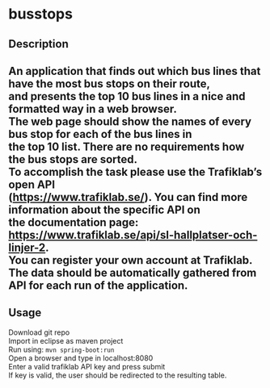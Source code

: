 # busstops

## Description
An application that finds out which bus lines that have the most bus stops on their route,  
and presents the top 10 bus lines in a nice and formatted way in a web browser.  
The web page should show the names of every bus stop for each of the bus lines in  
the top 10 list. There are no requirements how the bus stops are sorted.  
To accomplish the task please use the Trafiklab’s open API  
(https://www.trafiklab.se/). You can find more information about the specific API on  
the documentation page: https://www.trafiklab.se/api/sl-hallplatser-och-linjer-2.  
You can register your own account at Trafiklab.  
The data should be automatically gathered from API for each run of the application.  
---
## Usage
Download git repo  
Import in eclipse as maven project  
Run using: `mvn spring-boot:run`  
Open a browser and type in localhost:8080  
Enter a valid trafiklab API key and press submit  
If key is valid, the user should be redirected to the resulting table.  